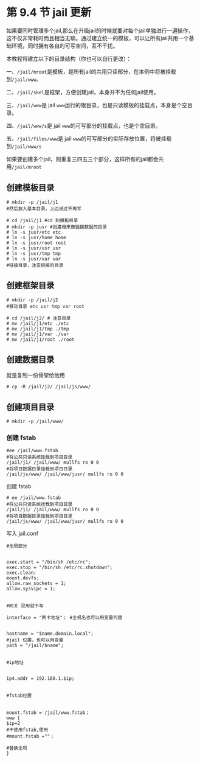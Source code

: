 # 第 9.4 节 jail 更新

如果要同时管理多个jail,那么在升级jail的时候就要对每个jail单独进行一遍操作，这不仅非常耗时而且相当无聊。通过建立统一的模板，可以让所有jail共用一个基础环境，同时拥有各自的可写空间，互不干扰。

本教程将建立以下的目录结构（你也可以自行更改）：

一、```/jail/mroot```是模板，是所有jail的共用只读部分，在本例中将被挂载到```/jail/www```。

二、```/jail/skel```是框架，方便创建jail，本身并不为任何jail使用。

三、```/jail/www```是 jail ```www```运行的根目录，也是只读模板的挂载点，本身是个空目录。

四、```/jail/www/s```是 jail ```www```的可写部分的挂载点，也是个空目录。

五、```/jail/files/www```是 jail ```www```的可写部分的实际存放位置，将被挂载到```/jail/www/s```

如果要创建多个jail，则重复三四五三个部分，这样所有的jail都会共用```/jail/mroot```

## 创建模板目录



```
# mkdir -p /jail/j1
#然后放入基本目录，上边说过不再写
```


```
# cd /jail/j1 #cd 到模板目录
# mkdir -p jusr #创建用来做链接数据的目录
# ln -s jusr/etc etc
# ln -s jusr/home home
# ln -s jusr/root root
# ln -s jusr/usr usr
# ln -s jusr/tmp tmp
# ln -s jusr/var var
#链接目录，注意链接的目录
```

## 创建框架目录

```
# mkdir -p /jail/j2
#移动目录 etc usr tmp var root
```

```
# cd /jail/j2/ # 注意目录
# mv /jail/j1/etc ./etc
# mv /jail/j1/tmp ./tmp
# mv /jail/j1/var ./var
# mv /jail/j1/root ./root
```

## 创建数据目录

就是复制一份骨架给他用

`# cp -R /jail/j2/ /jail/js/www/`

## 创建项目目录

```
# mkdir -p /jail/www/
```



### 创建 fstab

```
#ee /jail/www.fstab
#将公共只读系统挂载到项目目录
/jail/j1/ /jail/www/ mullfs ro 0 0
#将项目数据目录挂载到项目目录
/jail/js/www/ /jail/www/jusr/ mullfs ro 0 0
```

创建 fstab

```
# ee /jail/www.fstab
#将公共只读系统挂载到项目目录
/jail/j1/ /jail/www/ mullfs ro 0 0
#将项目数据目录挂载到项目目录
/jail/js/www/ /jail/www/jusr/ mullfs ro 0 0
```

写入 jail.conf

```
#全局部分


exec.start = "/bin/sh /etc/rc";
exec.stop = "/bin/sh /etc/rc.shutdown";
exec.clean;
mount.devfs;
allow.raw_sockets = 1;
allow.sysvipc = 1;


#网关 没用就不写

interface = "网卡地址"； #主机名也可以用变量代替


hostname = "$name.domain.local";
#jail 位置，也可以用变量
path = "/jail/$name";


#ip地址


ip4.addr = 192.168.1.$ip;


#fstab位置


mount.fstab = /jail/www.fstab；
www {
$ip=2
#不使用fstab,使用
#mount.fstab =""；

#替换全局
}
```
